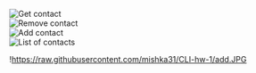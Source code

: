 ![Get contact](https://raw.githubusercontent.com/add.JPG)  
![Remove contact](https://ibb.co/sqbzRT7)  
![Add contact](https://ibb.co/jwVM3XD)  
![List of contacts](https://ibb.co/Wnwh4Yp)  

!https://raw.githubusercontent.com/mishka31/CLI-hw-1/add.JPG